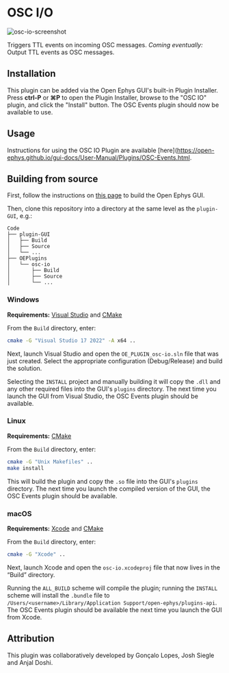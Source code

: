 # OSC I/O

![osc-io-screenshot](https://open-ephys.github.io/gui-docs/_images/oscevents-01.png)

Triggers TTL events on incoming OSC messages. *Coming eventually:* Output TTL events as OSC messages.

## Installation

This plugin can be added via the Open Ephys GUI's built-in Plugin Installer. Press **ctrl-P** or **⌘P** to open the Plugin Installer, browse to the "OSC IO" plugin, and click the "Install" button. The OSC Events plugin should now be available to use.

## Usage

Instructions for using the OSC IO Plugin are available [here](https://open-ephys.github.io/gui-docs/User-Manual/Plugins/OSC-Events.html.


## Building from source

First, follow the instructions on [this page](https://open-ephys.github.io/gui-docs/Developer-Guide/Compiling-the-GUI.html) to build the Open Ephys GUI.

Then, clone this repository into a directory at the same level as the `plugin-GUI`, e.g.:
 
```
Code
├── plugin-GUI
│   ├── Build
│   ├── Source
│   └── ...
├── OEPlugins
│   └── osc-io
│       ├── Build
│       ├── Source
│       └── ...
```

### Windows

**Requirements:** [Visual Studio](https://visualstudio.microsoft.com/) and [CMake](https://cmake.org/install/)

From the `Build` directory, enter:

```bash
cmake -G "Visual Studio 17 2022" -A x64 ..
```

Next, launch Visual Studio and open the `OE_PLUGIN_osc-io.sln` file that was just created. Select the appropriate configuration (Debug/Release) and build the solution.

Selecting the `INSTALL` project and manually building it will copy the `.dll` and any other required files into the GUI's `plugins` directory. The next time you launch the GUI from Visual Studio, the OSC Events plugin should be available.


### Linux

**Requirements:** [CMake](https://cmake.org/install/)

From the `Build` directory, enter:

```bash
cmake -G "Unix Makefiles" ..
make install
```

This will build the plugin and copy the `.so` file into the GUI's `plugins` directory. The next time you launch the compiled version of the GUI, the OSC Events plugin should be available.


### macOS

**Requirements:** [Xcode](https://developer.apple.com/xcode/) and [CMake](https://cmake.org/install/)

From the `Build` directory, enter:

```bash
cmake -G "Xcode" ..
```

Next, launch Xcode and open the `osc-io.xcodeproj` file that now lives in the “Build” directory.

Running the `ALL_BUILD` scheme will compile the plugin; running the `INSTALL` scheme will install the `.bundle` file to `/Users/<username>/Library/Application Support/open-ephys/plugins-api`. The OSC Events plugin should be available the next time you launch the GUI from Xcode.



## Attribution

This plugin was collaboratively developed by Gonçalo Lopes, Josh Siegle and Anjal Doshi.

